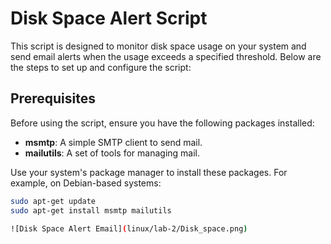 # Disk Space Alert Script

This script is designed to monitor disk space usage on your system and send email alerts when the usage exceeds a specified threshold. Below are the steps to set up and configure the script:

## Prerequisites

Before using the script, ensure you have the following packages installed:

- **msmtp**: A simple SMTP client to send mail.
- **mailutils**: A set of tools for managing mail.

Use your system's package manager to install these packages. For example, on Debian-based systems:

```bash
sudo apt-get update
sudo apt-get install msmtp mailutils

![Disk Space Alert Email](linux/lab-2/Disk_space.png)


